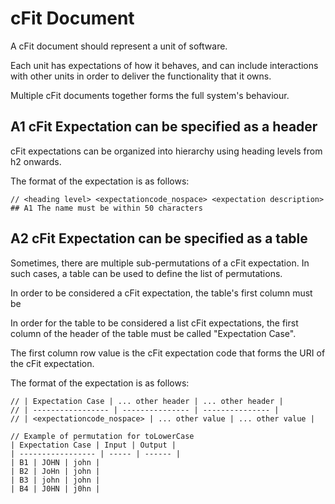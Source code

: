 # cFit Document
 
A cFit document should represent a unit of software.

Each unit has expectations of how it behaves, and can include interactions with other units in order to deliver the functionality that it owns.

Multiple cFit documents together forms the full system's behaviour.

## A1 cFit Expectation can be specified as a header

cFit expectations can be organized into hierarchy using heading levels from h2 onwards.

The format of the expectation is as follows:

```
// <heading level> <expectationcode_nospace> <expectation description>
## A1 The name must be within 50 characters
```

## A2 cFit Expectation can be specified as a table

Sometimes, there are multiple sub-permutations of a cFit expectation. In such cases, a table can be used to define the list of permutations.

In order to be considered a cFit expectation, the table's first column must be

In order for the table to be considered a list cFit expectations, the first column of the header of the table must be called "Expectation Case".

The first column row value is the cFit expectation code that forms the URI of the cFit expectation.

The format of the expectation is as follows:

```
// | Expectation Case | ... other header | ... other header |
// | ----------------- | --------------- | --------------- |
// | <expectationcode_nospace> | ... other value | ... other value |

// Example of permutation for toLowerCase
| Expectation Case | Input | Output |
| ----------------- | ----- | ------ |
| B1 | JOHN | john |
| B2 | JoHn | john |
| B3 | john | john |
| B4 | J0HN | j0hn |
```
